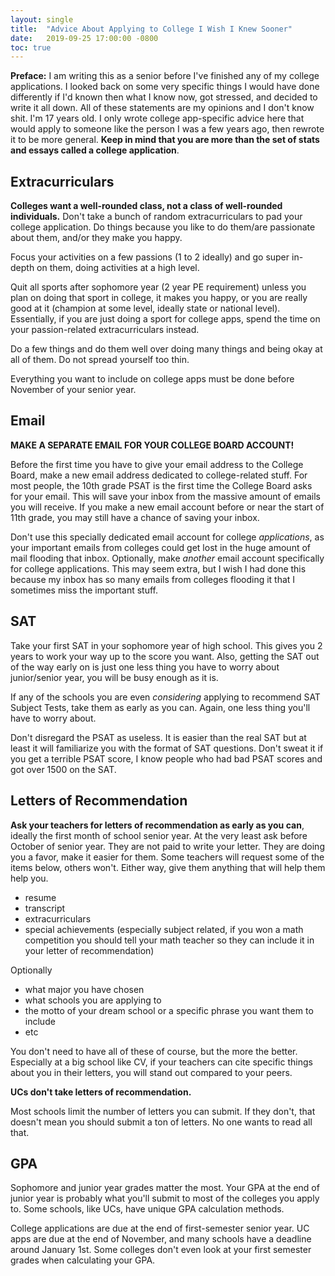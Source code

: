 ```yaml
---
layout: single
title:  "Advice About Applying to College I Wish I Knew Sooner"
date:   2019-09-25 17:00:00 -0800
toc: true
---
```

**Preface:**
I am writing this as a senior before I've finished any of my college applications. I looked back on some very specific things I would have done differently if I'd known then what I know now, got stressed, and decided to write it all down. All of these statements are my opinions and I don't know shit. I'm 17 years old. I only wrote college app-specific advice here that would apply to someone like the person I was a few years ago, then rewrote it to be more general.
**Keep in mind that you are more than the set of stats and essays called a college application**.


## Extracurriculars
**Colleges want a well-rounded class, not a class of well-rounded individuals.** Don't take a bunch of random extracurriculars to pad your college application. Do things because you like to do them/are passionate about them, and/or they make you happy.

Focus your activities on a few passions (1 to 2 ideally) and go super in-depth on them, doing activities at a high level.

Quit all sports after sophomore year (2 year PE requirement) unless you plan on doing that sport in college, it makes you happy, or you are really good at it (champion at some level, ideally state or national level). Essentially, if you are just doing a sport for college apps, spend the time on your passion-related extracurriculars instead.

Do a few things and do them well over doing many things and being okay at all of them. Do not spread yourself too thin.

Everything you want to include on college apps must be done before November of your senior year.


## Email
**MAKE A SEPARATE EMAIL FOR YOUR COLLEGE BOARD ACCOUNT!**

Before the first time you have to give your email address to the College Board, make a new email address dedicated to college-related stuff. For most people, the 10th grade PSAT is the first time the College Board asks for your email. This will save your inbox from the massive amount of emails you will receive. If you make a new email account before or near the start of 11th grade, you may still have a chance of saving your inbox.

Don't use this specially dedicated email account for college *applications*, as your important emails from colleges could get lost in the huge amount of mail flooding that inbox. Optionally, make *another* email account specifically for college applications. This may seem extra, but I wish I had done this because my inbox has so many emails from colleges flooding it that I sometimes miss the important stuff.


## SAT
Take your first SAT in your sophomore year of high school. This gives you 2 years to work your way up to the score you want. Also, getting the SAT out of the way early on is just one less thing you have to worry about junior/senior year, you will be busy enough as it is.

If any of the schools you are even *considering* applying to recommend SAT Subject Tests, take them as early as you can. Again, one less thing you'll have to worry about.

Don't disregard the PSAT as useless. It is easier than the real SAT but at least it will familiarize you with the format of SAT questions. Don't sweat it if you get a terrible PSAT score, I know people who had bad PSAT scores and got over 1500 on the SAT.


## Letters of Recommendation
**Ask your teachers for letters of recommendation as early as you can**, ideally the first month of school senior year. At the very least ask before October of senior year. They are not paid to write your letter. They are doing you a favor, make it easier for them. Some teachers will request some of the items below, others won't. Either way, give them anything that will help them help you.

- resume
- transcript
- extracurriculars
- special achievements (especially subject related, if you won a math competition you should tell your math teacher so they can include it in your letter of recommendation)

Optionally
- what major you have chosen
- what schools you are applying to
- the motto of your dream school or a specific phrase you want them to include
- etc

You don't need to have all of these of course, but the more the better. Especially at a big school like CV, if your teachers can cite specific things about you in their letters, you will stand out compared to your peers.

**UCs don't take letters of recommendation.**

Most schools limit the number of letters you can submit. If they don't, that doesn't mean you should submit a ton of letters. No one wants to read all that.


## GPA
Sophomore and junior year grades matter the most. Your GPA at the end of junior year is probably what you'll submit to most of the colleges you apply to. Some schools, like UCs, have unique GPA calculation methods.

College applications are due at the end of first-semester senior year. UC apps are due at the end of November, and many schools have a deadline around January 1st. Some colleges don't even look at your first semester grades when calculating your GPA.
